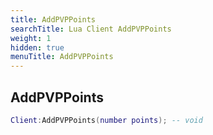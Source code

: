 ```yaml
---
title: AddPVPPoints
searchTitle: Lua Client AddPVPPoints
weight: 1
hidden: true
menuTitle: AddPVPPoints
---
```

## AddPVPPoints
```lua
Client:AddPVPPoints(number points); -- void
```